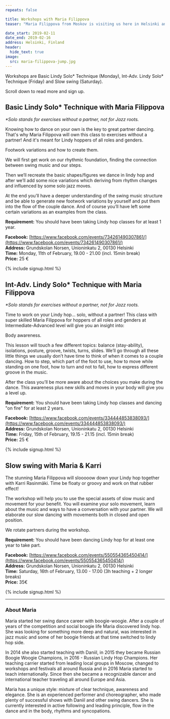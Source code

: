 ```yaml
---
repeats: false

title: Workshops with Maria Filippova
teaser: "Maria Filippova from Moskov is visiting us here in Helsinki and offering us three workshops on Monday 11th, Friday 15th and Saturday 16th of February."

date_start: 2019-02-11
date_end: 2019-02-16
address: Helsinki, Finland
header:
  hide_text: true
image:
  src: maria-filippova-jump.jpg
---
```


Workshops are Basic Lindy Solo\* Technique (Monday), Int-Adv. Lindy Solo\* Technique (Friday) and Slow swing (Saturday).

Scroll down to read more and sign up.

## Basic Lindy Solo\* Technique with Maria Filippova

_*Solo stands for exercises without a partner, not for Jazz roots._

Knowing how to dance on your own is the key to great partner dancing. That's why Maria Filippova will own this class to exercises without a partner! And it's meant for Lindy hoppers of all roles and genders.

Footwork variations and how to create them. 

We will first get work on our rhythmic foundation, finding the connection between swing music and our steps.

Then we’ll recreate the basic shapes/figures we dance in lindy hop and after we’ll add some nice variations which deriving from rhythm changes and influenced by some solo jazz moves.

At the end you’ll have a deeper understanding of the swing music structure and be able to generate new footwork variations by yourself and put them into the flow of the couple dance. And of course you’ll have left some certain variations as an examples from the class.

**Requirement:** You should have been taking Lindy hop classes for at least 1 year.

**Facebook:** [https://www.facebook.com/events/734261490307861/](https://www.facebook.com/events/734261490307861/)  
**Address:** Grundskolan Norsen, Unioninkatu 2, 00130 Helsinki  
**Time:** Monday, 11th of February, 19.00 - 21.00 (incl. 15min break)  
**Price:** 25 €  

{% include signup.html %}


## Int-Adv. Lindy Solo\* Technique with Maria Filippova

_*Solo stands for exercises without a partner, not for Jazz roots._

Time to work on your Lindy hop... solo, without a partner! This class with super skilled Maria Filippova  for hoppers of all roles and genders at Intermediate-Advanced level will give you an insight into:

Body awareness. 

This lesson will touch a few different topics: balance (stay-ability), isolations, posture, groove, twists, turns, slides. We’ll go through all these little things we usually don’t have time to think of when it comes to a couple dancing. How to step, which part of the foot to use, how to move while standing on one foot, how to turn and not to fall, how to express different groove in the music. 

After the class you’ll be more aware about the choices you make during the dance. This awareness plus new skills and moves in your body will give you a level up. 

**Requirement:** You should have been taking Lindy hop classes and dancing "on fire" for at least 2 years.

**Facebook:** [https://www.facebook.com/events/334444853838093/](https://www.facebook.com/events/334444853838093/)  
**Address:** Grundskolan Norsen, Unioninkatu 2, 00130 Helsinki  
**Time:** Friday, 15th of February, 19.15 - 21.15 (incl. 15min break)  
**Price:** 25 €  

{% include signup.html %}


## Slow swing with Maria & Karri

The stunning Maria Filippova will slooooow down your Lindy hop together with Karri Rasinmäki. Time be floaty or groovy and work on that rubber effect!

The workshop will help you to use the special assets of slow music and movement for your benefit. You will examine your solo movement, learn about the music and ways to have a conversation with your partner. We will elaborate our slow dancing with movements both in closed and open position.

We rotate partners during the workshop.

**Requirement:** You should have been dancing Lindy hop for at least one year to take part.

**Facebook:** [https://www.facebook.com/events/550554365450414/](https://www.facebook.com/events/550554365450414/)  
**Address:** Grundskolan Norsen, Unioninkatu 2, 00130 Helsinki  
**Time:** Saturday, 16th of February, 13.00 - 17.00 (3h teaching + 2 longer breaks)  
**Price:** 35€  

{% include signup.html %}


---

### About Maria

Maria started her swing dance career with boogie-woogie.
After a couple of years of the competition and social boogie life Maria discovered lindy hop. She was looking for something more deep and natural, was interested in jazz music and some of her boogie friends at that time switched to lindy hop side.

In 2014 she also started teaching with Daniil, in 2015 they became Russian Boogie Woogie Champions, in 2016 - Russian Lindy Hop Champions. Her teaching carrier started from leading local groups in Moscow, changed to workshops and festivals all around Russia and in 2016 Maria started to teach internationally. Since then she became a recognizable dancer and international teacher traveling all around Europe and Asia.

Maria has a unique style: mixture of clear technique, awareness and elegance. She is an experienced performer and choreographer, who made plenty of successful shows with Daniil and other swing dancers. She is currently interested in active following and leading principle, flow in the dance and in the body, rhythms and syncopations. 
